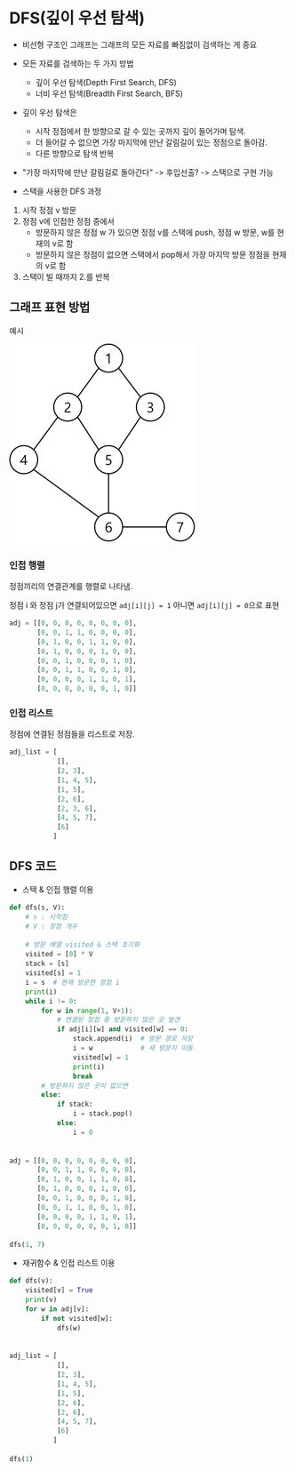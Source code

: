 # DFS(깊이 우선 탐색)

- 비선형 구조인 그래프는 그래프의 모든 자료를 빠짐없이 검색하는 게 중요
- 모든 자료를 검색하는 두 가지 방법
  - 깊이 우선 탐색(Depth First Search, DFS)
  - 너비 우선 탐색(Breadth First Search, BFS)
- 깊이 우선 탐색은
  - 시작 정점에서 한 방향으로 갈 수 있는 곳까지 깊이 들어가며 탐색.
  - 더 들어갈 수 없으면 가장 마지막에 만난 갈림길이 있는 정점으로 돌아감.
  - 다른 방향으로 탐색 반복
- "가장 마지막에 만난 갈림길로 돌아간다" -> 후입선출? -> 스택으로 구현 가능

- 스택을 사용한 DFS 과정

1. 시작 정점 v 방문
2. 정점 v에 인접한 정점 중에서
   - 방문하지 않은 정점 w 가 있으면 정점 v를 스택에 push, 정점 w 방문, w를 현재의 v로 함
   - 방문하지 않은 정점이 없으면 스택에서 pop해서 가장 마지막 방문 정점을 현재의 v로 함
3. 스택이 빌 때까지 2.를 반복



## 그래프 표현 방법

예시

![graph](DFS.assets/graph.png)

### 인접 행렬

정점끼리의 연결관계를 행렬로 나타냄.

정점 i 와 정점 j가 연결되어있으면 `adj[i][j] = 1` 아니면 `adj[i][j] = 0`으로 표현

```python
adj = [[0, 0, 0, 0, 0, 0, 0, 0],
 	   [0, 0, 1, 1, 0, 0, 0, 0],
 	   [0, 1, 0, 0, 1, 1, 0, 0],
 	   [0, 1, 0, 0, 0, 1, 0, 0],
 	   [0, 0, 1, 0, 0, 0, 1, 0],
 	   [0, 0, 1, 1, 0, 0, 1, 0],
 	   [0, 0, 0, 0, 1, 1, 0, 1],
 	   [0, 0, 0, 0, 0, 0, 1, 0]]
```



### 인접 리스트

정점에 연결된 정점들을 리스트로 저장.

```python
adj_list = [
    		[],
            [2, 3],
            [1, 4, 5],
            [1, 5],
            [2, 6],
            [2, 3, 6],
            [4, 5, 7],
            [6]
           ]
```





## DFS 코드

- 스택  & 인접 행렬 이용

```python
def dfs(s, V):
    # s : 시작점
    # V : 정점 개수
    
    # 방문 배열 visited & 스택 초기화
    visited = [0] * V
	stack = [s]
   	visited[s] = 1
    i = s  # 현재 방문한 정점 i
    print(i)
    while i != 0:
        for w in range(1, V+1):
            # 연결된 정점 중 방문하지 않은 곳 발견
            if adj[i][w] and visited[w] == 0:
                stack.append(i)  # 방문 경로 저장
                i = w            # 새 방문지 이동
                visited[w] = 1
                print(i)
                break
        # 방문하지 않은 곳이 없으면
        else:
            if stack:
                i = stack.pop()
            else:
                i = 0
   

adj = [[0, 0, 0, 0, 0, 0, 0, 0],
 	   [0, 0, 1, 1, 0, 0, 0, 0],
 	   [0, 1, 0, 0, 1, 1, 0, 0],
 	   [0, 1, 0, 0, 0, 1, 0, 0],
 	   [0, 0, 1, 0, 0, 0, 1, 0],
 	   [0, 0, 1, 1, 0, 0, 1, 0],
 	   [0, 0, 0, 0, 1, 1, 0, 1],
 	   [0, 0, 0, 0, 0, 0, 1, 0]]

dfs(1, 7)
```

- 재귀함수 & 인접 리스트 이용

```python
def dfs(v):
    visited[v] = True
    print(v)
    for w in adj[v]:
        if not visited[w]:
            dfs(w)
            
            
adj_list = [
    		[],
            [2, 3],
            [1, 4, 5],
            [1, 5],
            [2, 6],
            [2, 6],
            [4, 5, 7],
            [6]
           ]

dfs(1)
```

